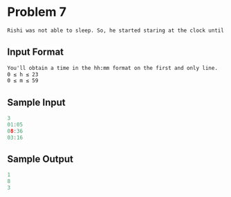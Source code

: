 # Problem 7

```md
Rishi was not able to sleep. So, he started staring at the clock until he felt asleep. As he was observing, he noticed clock's hand and started thinking 'How many times will they pass each other before I nod off?' hh:mm. Now, you need to figure out how manu times clock's hands overlap from 00:00 to hh:mm(you must include 00:00 and hh:mm).
```

## Input Format

```md
You'll obtain a time in the hh:mm format on the first and only line.
0 ≤ h ≤ 23
0 ≤ m ≤ 59
```

## Sample Input

```c
3
01:05
08:36
03:16
```

## Sample Output

```c
1
8
3
```
